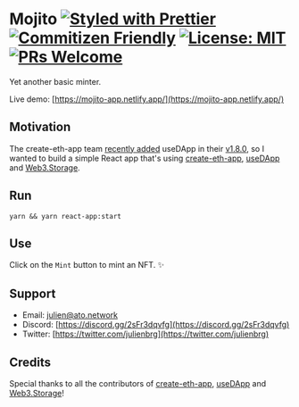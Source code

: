 # Mojito [![Styled with Prettier](https://img.shields.io/badge/code_style-prettier-ff69b4.svg)](https://prettier.io) [![Commitizen Friendly](https://img.shields.io/badge/commitizen-friendly-brightgreen.svg)](http://commitizen.github.io/cz-cli/) [![License: MIT](https://img.shields.io/badge/License-MIT-yellow.svg)](https://opensource.org/licenses/MIT) [![PRs Welcome](https://img.shields.io/badge/PRs-welcome-blue.svg)](https://github.com/facebook/create-react-app/blob/master/CONTRIBUTING.md)

Yet another basic minter.

Live demo: [https://mojito-app.netlify.app/](https://mojito-app.netlify.app/)

## Motivation

The create-eth-app team [recently added](https://twitter.com/PaulRBerg/status/1505270274018746368) useDApp in their [v1.8.0](https://github.com/paulrberg/create-eth-app/releases/tag/v1.8.0), so I wanted to build a simple React app that's using [create-eth-app](https://github.com/paulrberg/create-eth-app), [useDApp](https://github.com/TrueFiEng/useDApp) and [Web3.Storage](https://web3.storage/).

## Run

```shell
yarn && yarn react-app:start
```

## Use

Click on the `Mint` button to mint an NFT. ✨

## Support

- Email: [julien@ato.network](mailto:julien@ato.network)
- Discord: [https://discord.gg/2sFr3dqvfg](https://discord.gg/2sFr3dqvfg)
- Twitter: [https://twitter.com/julienbrg](https://twitter.com/julienbrg)

## Credits

Special thanks to all the contributors of [create-eth-app](https://github.com/paulrberg/create-eth-app), [useDApp](https://github.com/TrueFiEng/useDApp) and [Web3.Storage](https://web3.storage/)!
